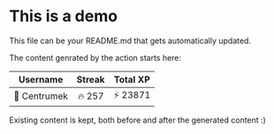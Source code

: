 # This is a demo

This file can be your README.md that gets automatically updated.

The content genrated by the action starts here:

<!--START_SECTION:duolingoStats-->
<!-- Automatically generated with https://github.com/centrumek/duolingo-readme-stats-->

| Username | Streak | Total XP |
|:---:|:---:|:---:|
| 👤 Centrumek | 🔥 257 | ⚡ 23871 |

<!--END_SECTION:duolingoStats-->

Existing content is kept, both before and after the generated content :)